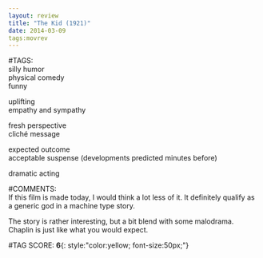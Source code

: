 ```yaml
---  
layout: review  
title: "The Kid (1921)"  
date: 2014-03-09  
tags:movrev  
---  
```

  
#TAGS:  
silly humor  
physical comedy  
funny  
  
uplifting  
empathy and sympathy  
  
fresh perspective  
cliché message  
  
expected outcome  
acceptable suspense (developments predicted minutes before)  
  
dramatic acting  
  
#COMMENTS:  
If this film is made today, I would think a lot less of it. It definitely qualify as a generic god in a machine type story.  
  
The story is rather interesting, but a bit blend with some malodrama. Chaplin is just like what you would expect.  
  
  
  
  
  
#TAG SCORE: **6**{: style:"color:yellow; font-size:50px;"}  
